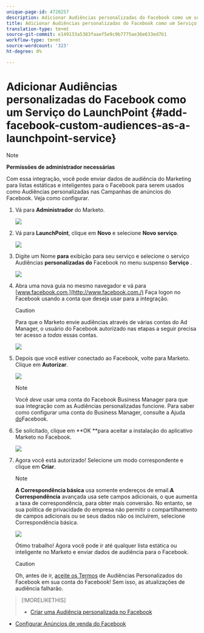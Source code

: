 ```yaml
---
unique-page-id: 4720257
description: Adicionar Audiências personalizadas do Facebook como um serviço do LaunchPoint - Documentos do Marketing - Documentação do produto
title: Adicionar Audiências personalizadas do Facebook como um Serviço do LaunchPoint
translation-type: tm+mt
source-git-commit: e149133a5383faaef5e9c9b7775ae36e633ed7b1
workflow-type: tm+mt
source-wordcount: '323'
ht-degree: 0%

---
```



# Adicionar Audiências personalizadas do Facebook como um Serviço do LaunchPoint {#add-facebook-custom-audiences-as-a-launchpoint-service}

>[!NOTE]
>
>**Permissões de administrador necessárias**

Com essa integração, você pode enviar dados de audiência do Marketing para listas estáticas e inteligentes para o Facebook para serem usados como Audiências personalizadas nas Campanhas de anúncios do Facebook. Veja como configurar.

1. Vá para **Administrador** do Marketo.

   ![](assets/image2016-11-29-10-3a50-3a29.png)

1. Vá para **LaunchPoint**, clique em **Novo** e selecione **Novo serviço**.

   ![](assets/image2016-11-29-10-3a51-3a11.png)

1. Digite um Nome **para** exibição para seu serviço e selecione o serviço Audiências **personalizadas do** Facebook no menu suspenso **Serviço** .

   ![](assets/image2016-11-29-12-3a51-3a8.png)

1. Abra uma nova guia no mesmo navegador e vá para [www.facebook.com.](http://www.facebook.com./) Faça logon no Facebook usando a conta que deseja usar para a integração.

   >[!CAUTION]
   >
   >Para que o Marketo envie audiências através de várias contas do Ad Manager, o usuário do Facebook autorizado nas etapas a seguir precisa ter acesso a *todas* essas contas.

   ![](assets/image2016-11-29-10-3a52-3a29.png)

1. Depois que você estiver conectado ao Facebook, volte para Marketo. Clique em **Autorizar**.

   ![](assets/fb-custom-authorize-hand.png)

   >[!NOTE]
   >
   >Você *deve* usar uma conta do Facebook Business Manager para que sua integração com as Audiências personalizadas funcione. Para saber como configurar uma conta do Business Manager, consulte a Ajuda [do](https://www.facebook.com/business/help/1710077379203657)Facebook.

1. Se solicitado, clique em **OK **para aceitar a instalação do aplicativo Marketo no Facebook.

   ![](assets/image2016-11-29-10-3a56-3a3.png)

1. Agora você está autorizado! Selecione um modo correspondente e clique em **Criar**.

   >[!NOTE]
   >
   >**A Correspondência básica** usa somente endereços de email.**A Correspondência** avançada usa sete campos adicionais, o que aumenta a taxa de correspondência, para obter mais conversão. No entanto, se sua política de privacidade do empresa não permitir o compartilhamento de campos adicionais ou se seus dados não os incluírem, selecione Correspondência básica.

   ![](assets/fb-custom-adv-matching-hands.png)

   Ótimo trabalho! Agora você pode ir até qualquer lista estática ou inteligente no Marketo e enviar dados de audiência para o Facebook.

   >[!CAUTION]
   >
   >Oh, antes de ir, [aceite os Termos](https://www.facebook.com/ads/manage/customaudiences/tos.php) de Audiências Personalizados do Facebook em sua conta do Facebook! Sem isso, as atualizações de audiência falharão.

>[!MORELIKETHIS]
>
>* [Criar uma Audiência personalizada no Facebook](../../../product-docs/demand-generation/facebook/create-a-custom-audience-in-facebook.md)
   >
   >
* [Configurar Anúncios de venda do Facebook](../../../product-docs/demand-generation/facebook/set-up-facebook-lead-ads.md)

>



